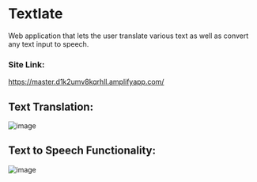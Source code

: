 # Textlate 

Web application that lets the user translate various text as well as convert any text input to speech. 

### Site Link: 
https://master.d1k2umv8kqrhll.amplifyapp.com/

## Text Translation: 
![image](https://github.com/Michael-Rosol/textlate/assets/140873121/7be2c98f-e78a-407d-b0a0-83956d76fdba)

## Text to Speech Functionality: 
![image](https://github.com/Michael-Rosol/textlate/assets/140873121/a313b5aa-1481-422f-b780-cfd12a2ee4d7)


